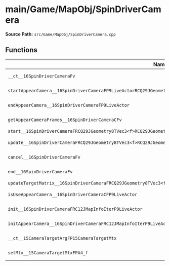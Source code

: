 # main/Game/MapObj/SpinDriverCamera

**Source Path:** `src/Game/MapObj/SpinDriverCamera.cpp`

## Functions

| Name | Address | Match % |
|------|---------|---------|
| `__ct__16SpinDriverCameraFv` | `0x802369B4` | :white_check_mark: (100.0%) |
| `startAppearCamera__16SpinDriverCameraFP9LiveActorRCQ29JGeometry8TVec3<f>RCQ29JGeometry8TVec3<f>RCQ29JGeometry8TVec3<f>` | `0x802369CC` | :x: (97.7%) |
| `endAppearCamera__16SpinDriverCameraFP9LiveActor` | `0x80236A7C` | :x: (92.9%) |
| `getAppearCameraFrames__16SpinDriverCameraCFv` | `0x80236AB4` | :white_check_mark: (100.0%) |
| `start__16SpinDriverCameraFRCQ29JGeometry8TVec3<f>RCQ29JGeometry8TVec3<f>RCQ29JGeometry8TVec3<f>` | `0x80236ABC` | :x: (0.0%) |
| `update__16SpinDriverCameraFRCQ29JGeometry8TVec3<f>RCQ29JGeometry8TVec3<f>` | `0x80236B40` | :white_check_mark: (100.0%) |
| `cancel__16SpinDriverCameraFv` | `0x80236BB0` | :white_check_mark: (100.0%) |
| `end__16SpinDriverCameraFv` | `0x80236BC4` | :white_check_mark: (100.0%) |
| `updateTargetMatrix__16SpinDriverCameraFRCQ29JGeometry8TVec3<f>RCQ29JGeometry8TVec3<f>` | `0x80236C08` | :x: (0.0%) |
| `isUseAppearCamera__16SpinDriverCameraCFP9LiveActor` | `0x80236D84` | :white_check_mark: (100.0%) |
| `init__16SpinDriverCameraFRC12JMapInfoIterP9LiveActor` | `0x80236DD4` | :white_check_mark: (100.0%) |
| `initAppearCamera__16SpinDriverCameraFRC12JMapInfoIterP9LiveActor` | `0x80236EA4` | :white_check_mark: (100.0%) |
| `__ct__15CameraTargetArgFP15CameraTargetMtx` | `0x80236F1C` | :white_check_mark: (100.0%) |
| `setMtx__15CameraTargetMtxFPA4_f` | `0x80236F34` | :white_check_mark: (100.0%) |